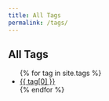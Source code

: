 ```yaml
---
title: All Tags
permalink: /tags/
---
```


<h2>All Tags</h2>
<ul>
{% for tag in site.tags %}
  <li><a href="{{ site.baseurl }}/tags/{{ tag[0] }}">{{ tag[0] }}</a></li>
{% endfor %}
</ul>